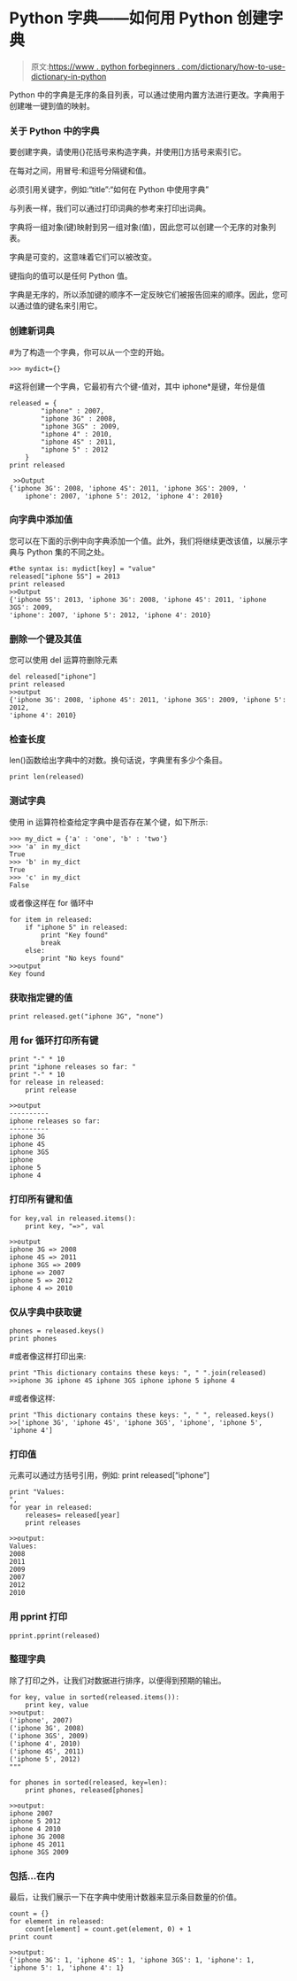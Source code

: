 # Python 字典——如何用 Python 创建字典

> 原文:[https://www . python forbeginners . com/dictionary/how-to-use-dictionary-in-python](https://www.pythonforbeginners.com/dictionary/how-to-use-dictionaries-in-python)

Python 中的字典是无序的条目列表，可以通过使用内置方法进行更改。字典用于创建唯一键到值的映射。

### 关于 Python 中的字典

要创建字典，请使用{}花括号来构造字典，并使用[]方括号来索引它。

在每对之间，用冒号:和逗号分隔键和值。

必须引用关键字，例如:“title”:“如何在 Python 中使用字典”

与列表一样，我们可以通过打印词典的参考来打印出词典。

字典将一组对象(键)映射到另一组对象(值)，因此您可以创建一个无序的对象列表。

字典是可变的，这意味着它们可以被改变。

键指向的值可以是任何 Python 值。

字典是无序的，所以添加键的顺序不一定反映它们被报告回来的顺序。因此，您可以通过值的键名来引用它。

### 创建新词典

#为了构造一个字典，你可以从一个空的开始。

```
>>> mydict={}
```

#这将创建一个字典，它最初有六个键-值对，其中 iphone*是键，年份是值

```
released = {
		"iphone" : 2007,
		"iphone 3G" : 2008,
		"iphone 3GS" : 2009,
		"iphone 4" : 2010,
		"iphone 4S" : 2011,
		"iphone 5" : 2012
	}
print released 
```

```
 >>Output
{'iphone 3G': 2008, 'iphone 4S': 2011, 'iphone 3GS': 2009, '
	iphone': 2007, 'iphone 5': 2012, 'iphone 4': 2010} 
```

### 向字典中添加值

您可以在下面的示例中向字典添加一个值。此外，我们将继续更改该值，以展示字典与 Python 集的不同之处。

```
#the syntax is: mydict[key] = "value"
released["iphone 5S"] = 2013
print released
>>Output
{'iphone 5S': 2013, 'iphone 3G': 2008, 'iphone 4S': 2011, 'iphone 3GS': 2009,
'iphone': 2007, 'iphone 5': 2012, 'iphone 4': 2010} 
```

### 删除一个键及其值

您可以使用 del 运算符删除元素

```
del released["iphone"]
print released
>>output
{'iphone 3G': 2008, 'iphone 4S': 2011, 'iphone 3GS': 2009, 'iphone 5': 2012,
'iphone 4': 2010} 
```

### 检查长度

len()函数给出字典中的对数。换句话说，字典里有多少个条目。

```
print len(released) 
```

### 测试字典

使用 in 运算符检查给定字典中是否存在某个键，如下所示:

```
>>> my_dict = {'a' : 'one', 'b' : 'two'}
>>> 'a' in my_dict
True
>>> 'b' in my_dict
True
>>> 'c' in my_dict
False 
```

或者像这样在 for 循环中

```
for item in released:
    if "iphone 5" in released:
        print "Key found"
        break
    else:
        print "No keys found"
>>output
Key found 
```

### 获取指定键的值

```
print released.get("iphone 3G", "none") 
```

### 用 for 循环打印所有键

```
print "-" * 10
print "iphone releases so far: "
print "-" * 10
for release in released:
    print release

>>output
----------
iphone releases so far: 
----------
iphone 3G
iphone 4S
iphone 3GS
iphone
iphone 5
iphone 4 
```

### 打印所有键和值

```
for key,val in released.items():
    print key, "=>", val

>>output
iphone 3G => 2008
iphone 4S => 2011
iphone 3GS => 2009
iphone => 2007
iphone 5 => 2012
iphone 4 => 2010 
```

### 仅从字典中获取键

```
phones = released.keys()
print phones 
```

#或者像这样打印出来:

```
print "This dictionary contains these keys: ", " ".join(released)
>>iphone 3G iphone 4S iphone 3GS iphone iphone 5 iphone 4 
```

#或者像这样:

```
print "This dictionary contains these keys: ", " ", released.keys()
>>['iphone 3G', 'iphone 4S', 'iphone 3GS', 'iphone', 'iphone 5', 'iphone 4'] 
```

### 打印值

元素可以通过方括号引用，例如:
print released[“iphone”]

```
print "Values:
",
for year in released:
    releases= released[year]
    print releases

>>output:
Values:
2008
2011
2009
2007
2012
2010 
```

### 用 pprint 打印

```
pprint.pprint(released) 
```

### 整理字典

除了打印之外，让我们对数据进行排序，以便得到预期的输出。

```
for key, value in sorted(released.items()):
    print key, value
>>output:
('iphone', 2007)
('iphone 3G', 2008)
('iphone 3GS', 2009)
('iphone 4', 2010)
('iphone 4S', 2011)
('iphone 5', 2012)
""" 
```

```
for phones in sorted(released, key=len):
    print phones, released[phones]

>>output:
iphone 2007
iphone 5 2012
iphone 4 2010
iphone 3G 2008
iphone 4S 2011
iphone 3GS 2009 
```

### 包括…在内

最后，让我们展示一下在字典中使用计数器来显示条目数量的价值。

```
count = {}
for element in released:
    count[element] = count.get(element, 0) + 1
print count

>>output:
{'iphone 3G': 1, 'iphone 4S': 1, 'iphone 3GS': 1, 'iphone': 1, 
'iphone 5': 1, 'iphone 4': 1} 
```